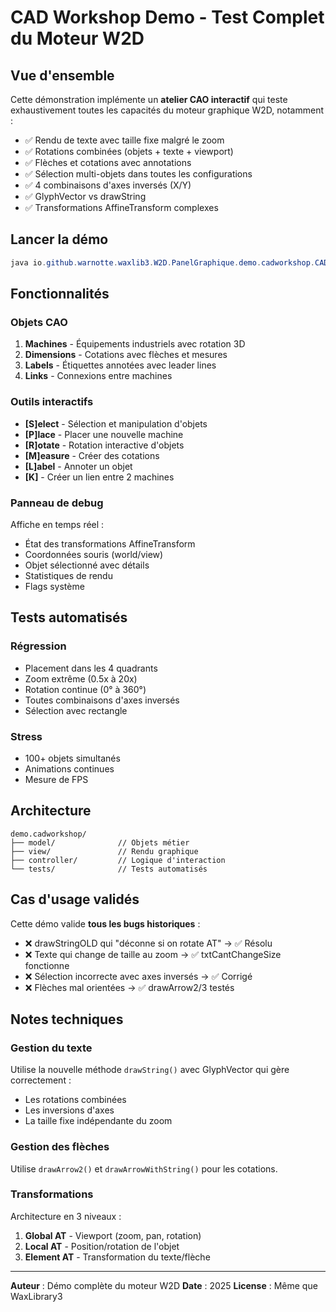 # CAD Workshop Demo - Test Complet du Moteur W2D

## Vue d'ensemble

Cette démonstration implémente un **atelier CAO interactif** qui teste exhaustivement toutes les capacités du moteur graphique W2D, notamment :

- ✅ Rendu de texte avec taille fixe malgré le zoom
- ✅ Rotations combinées (objets + texte + viewport)
- ✅ Flèches et cotations avec annotations
- ✅ Sélection multi-objets dans toutes les configurations
- ✅ 4 combinaisons d'axes inversés (X/Y)
- ✅ GlyphVector vs drawString
- ✅ Transformations AffineTransform complexes

## Lancer la démo

```java
java io.github.warnotte.waxlib3.W2D.PanelGraphique.demo.cadworkshop.CADWorkshopDemo
```

## Fonctionnalités

### Objets CAO
1. **Machines** - Équipements industriels avec rotation 3D
2. **Dimensions** - Cotations avec flèches et mesures
3. **Labels** - Étiquettes annotées avec leader lines
4. **Links** - Connexions entre machines

### Outils interactifs
- **[S]elect** - Sélection et manipulation d'objets
- **[P]lace** - Placer une nouvelle machine
- **[R]otate** - Rotation interactive d'objets
- **[M]easure** - Créer des cotations
- **[L]abel** - Annoter un objet
- **[K]** - Créer un lien entre 2 machines

### Panneau de debug
Affiche en temps réel :
- État des transformations AffineTransform
- Coordonnées souris (world/view)
- Objet sélectionné avec détails
- Statistiques de rendu
- Flags système

## Tests automatisés

### Régression
- Placement dans les 4 quadrants
- Zoom extrême (0.5x à 20x)
- Rotation continue (0° à 360°)
- Toutes combinaisons d'axes inversés
- Sélection avec rectangle

### Stress
- 100+ objets simultanés
- Animations continues
- Mesure de FPS

## Architecture

```
demo.cadworkshop/
├── model/              // Objets métier
├── view/               // Rendu graphique
├── controller/         // Logique d'interaction
└── tests/              // Tests automatisés
```

## Cas d'usage validés

Cette démo valide **tous les bugs historiques** :
- ❌ drawStringOLD qui "déconne si on rotate AT" → ✅ Résolu
- ❌ Texte qui change de taille au zoom → ✅ txtCantChangeSize fonctionne
- ❌ Sélection incorrecte avec axes inversés → ✅ Corrigé
- ❌ Flèches mal orientées → ✅ drawArrow2/3 testés

## Notes techniques

### Gestion du texte
Utilise la nouvelle méthode `drawString()` avec GlyphVector qui gère correctement :
- Les rotations combinées
- Les inversions d'axes
- La taille fixe indépendante du zoom

### Gestion des flèches
Utilise `drawArrow2()` et `drawArrowWithString()` pour les cotations.

### Transformations
Architecture en 3 niveaux :
1. **Global AT** - Viewport (zoom, pan, rotation)
2. **Local AT** - Position/rotation de l'objet
3. **Element AT** - Transformation du texte/flèche

---

**Auteur** : Démo complète du moteur W2D
**Date** : 2025
**License** : Même que WaxLibrary3
